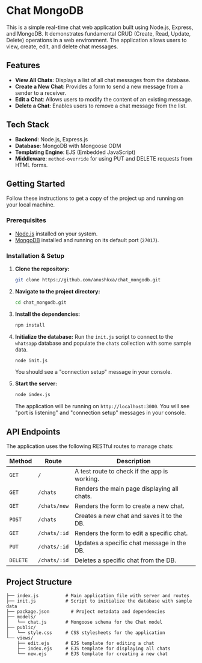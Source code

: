 # Chat MongoDB

This is a simple real-time chat web application built using Node.js, Express, and MongoDB. It demonstrates fundamental CRUD (Create, Read, Update, Delete) operations in a web environment. The application allows users to view, create, edit, and delete chat messages.

## Features

-   **View All Chats**: Displays a list of all chat messages from the database.
-   **Create a New Chat**: Provides a form to send a new message from a sender to a receiver.
-   **Edit a Chat**: Allows users to modify the content of an existing message.
-   **Delete a Chat**: Enables users to remove a chat message from the list.

## Tech Stack

-   **Backend**: Node.js, Express.js
-   **Database**: MongoDB with Mongoose ODM
-   **Templating Engine**: EJS (Embedded JavaScript)
-   **Middleware**: `method-override` for using PUT and DELETE requests from HTML forms.

## Getting Started

Follow these instructions to get a copy of the project up and running on your local machine.

### Prerequisites

-   [Node.js](https://nodejs.org/) installed on your system.
-   [MongoDB](https://www.mongodb.com/try/download/community) installed and running on its default port (`27017`).

### Installation & Setup

1.  **Clone the repository:**
    ```sh
    git clone https://github.com/anushkxa/chat_mongodb.git
    ```

2.  **Navigate to the project directory:**
    ```sh
    cd chat_mongodb.git
    ```

3.  **Install the dependencies:**
    ```sh
    npm install
    ```

4.  **Initialize the database:**
    Run the `init.js` script to connect to the `whatsapp` database and populate the `chats` collection with some sample data.
    ```sh
    node init.js
    ```
    You should see a "connection setup" message in your console.

5.  **Start the server:**
    ```sh
    node index.js
    ```
    The application will be running on `http://localhost:3000`. You will see "port is listening" and "connection setup" messages in your console.

## API Endpoints

The application uses the following RESTful routes to manage chats:

| Method   | Route              | Description                              |
| -------- | ------------------ | ---------------------------------------- |
| `GET`    | `/`                | A test route to check if the app is working.     |
| `GET`    | `/chats`           | Renders the main page displaying all chats.      |
| `GET`    | `/chats/new`       | Renders the form to create a new chat.   |
| `POST`   | `/chats`           | Creates a new chat and saves it to the DB. |
| `GET`    | `/chats/:id`       | Renders the form to edit a specific chat. |
| `PUT`    | `/chats/:id`       | Updates a specific chat message in the DB.  |
| `DELETE` | `/chats/:id`       | Deletes a specific chat from the DB.      |

## Project Structure

```
├── index.js          # Main application file with server and routes
├── init.js           # Script to initialize the database with sample data
├── package.json        # Project metadata and dependencies
├── models/
│   └── chat.js       # Mongoose schema for the Chat model
├── public/
│   └── style.css     # CSS stylesheets for the application
└── views/
    ├── edit.ejs      # EJS template for editing a chat
    ├── index.ejs     # EJS template for displaying all chats
    └── new.ejs       # EJS template for creating a new chat
